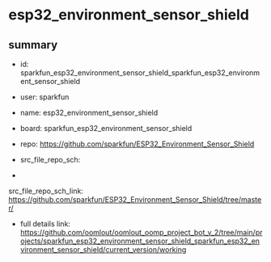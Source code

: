 # esp32_environment_sensor_shield
 
## summary 
* id: sparkfun_esp32_environment_sensor_shield_sparkfun_esp32_environment_sensor_shield
* user: sparkfun
* name: esp32_environment_sensor_shield
* board: sparkfun_esp32_environment_sensor_shield
* repo: https://github.com/sparkfun/ESP32_Environment_Sensor_Shield



* src_file_repo_sch: 
*
 src_file_repo_sch_link: https://github.com/sparkfun/ESP32_Environment_Sensor_Shield/tree/master/
* full details link: https://github.com/oomlout/oomlout_oomp_project_bot_v_2/tree/main/projects/sparkfun_esp32_environment_sensor_shield_sparkfun_esp32_environment_sensor_shield/current_version/working  






